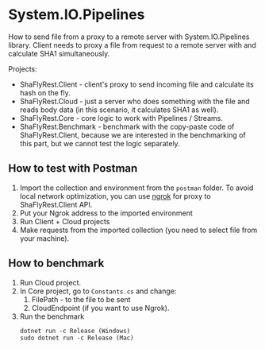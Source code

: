 # System.IO.Pipelines
How to send file from a proxy to a remote server with System.IO.Pipelines library. Client needs to proxy a file from request to a remote server with and calculate SHA1 simultaneously.

Projects:
- ShaFlyRest.Client - client's proxy to send incoming file and calculate its hash on the fly.
- ShaFlyRest.Cloud - just a server who does something with the file and reads body data (in this scenario, it calculates SHA1 as well).
- ShaFlyRest.Core - core logic to work with Pipelines / Streams.
- ShaFlyRest.Benchmark - benchmark with the copy-paste code of ShaFlyRest.Client, because we are interested in the benchmarking of this part, but we cannot test the logic separately.

## How to test with Postman

1. Import the collection and environment from the `postman` folder. To avoid local network optimization, you can use [ngrok](https://ngrok.com) for proxy to ShaFlyRest.Client API.
2. Put your Ngrok address to the imported environment
3. Run Client + Cloud projects
4. Make requests from the imported collection (you need to select file from your machine).

## How to benchmark

1. Run Cloud project.
2. In Core project, go to `Constants.cs` and change:
   1. FilePath - to the file to be sent
   2. CloudEndpoint (if you want to use Ngrok).
3. Run the benchmark
    ```
    dotnet run -c Release (Windows)
    sudo dotnet run -c Release (Mac)
    ```
